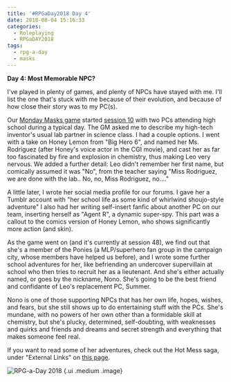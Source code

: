 ```yaml
---
title: '#RPGaDay2018 Day 4'
date: 2018-08-04 15:16:33
categories:
  - Roleplaying
  - RPGaDAY2018
tags:
  - rpg-a-day
  - masks
---
```


**Day 4: Most Memorable NPC?**

I've played in plenty of games, and plenty of NPCs have stayed with me. I'll list the one that's stuck with me because of their evolution, and because of how close their story was to my PC(s).

<!-- more -->

Our [Monday Masks game](https://app.roll20.net/campaigns/details/1698225/masks-menagerie) started [session 10](http://wiki.menagerie.team/Issue_10) with two PCs attending high school during a typical day. The GM asked me to describe my high-tech inventor's usual lab partner in science class. I had a couple options. I went with a take on Honey Lemon from "Big Hero 6", and named her Ms. Rodriguez (after Honey's voice actor in the CGI movie), and cast her as far too fascinated by fire and explosion in chemistry, thus making Leo very nervous. We added a further detail: Leo didn't remember her first name, but comically assumed it was "No", from the teacher saying "Miss Rodriguez, we are done with the lab.. No, no, Miss Rodriguez, no...."

A little later, I wrote her social media profile for our forums. I gave her a Tumblr account with "her school life as some kind of whirlwind shoujo-style adventure" I also had her writing self-insert fanfic about another PC on our team, inserting herself as "Agent R", a dynamic super-spy. This part was a callout to the comics version of Honey Lemon, who shows significantly more action (and skin).

As the game went on (and it's currently at session 48), we find out that she's a member of the Ponies (a MLP/superhero fan group in the campaign city, whose members have helped us before), and I wrote some further school adventures for her, like befriending an undercover supervillain at school who then tries to recruit her as a lieutenant. And she's either actually named, or goes by the nickname, Nono. She's going to be the best friend and confidante of Leo's replacement PC, Summer.

Nono is one of those supporting NPCs that has her own life, hopes, wishes, and fears, but she still shows up to do entertaining stuff with the PCs. She's mundane, with no powers of her own other than a formidable skill at chemistry, but she's plucky, determined, self-doubting, with weaknesses and quirks and friends and dreams and secret strength and everything that makes someone feel real.

If you want to read some of her adventures, check out the Hot Mess saga, under "External Links" on [this page](http://wiki.menagerie.team/Hot_Mess).

![RPG-a-Day 2018](/assets/rpg/RPG-a-Day%202018.jpg) {.ui .medium .image}